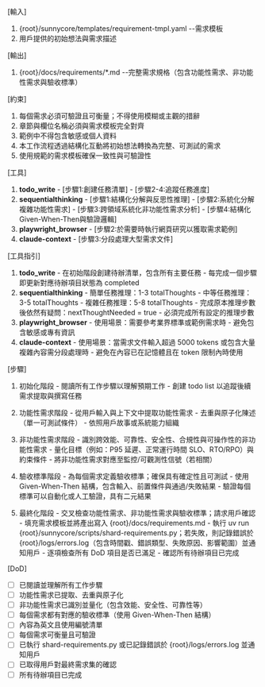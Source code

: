 [輸入]
  1. {root}/sunnycore/templates/requirement-tmpl.yaml --需求模板
  2. 用戶提供的初始想法與需求描述

[輸出]
  1. {root}/docs/requirements/*.md --完整需求規格（包含功能性需求、非功能性需求與驗收標準）

[約束]
  1. 每個需求必須可驗證且可衡量；不得使用模糊或主觀的措辭
  2. 章節與欄位名稱必須與需求模板完全對齊
  3. 範例中不得包含敏感或個人資料
  4. 本工作流程透過結構化互動將初始想法轉換為完整、可測試的需求
  5. 使用規範的需求模板確保一致性與可驗證性

[工具]
  1. **todo_write**
    - [步驟1:創建任務清單]
    - [步驟2-4:追蹤任務進度]
  2. **sequentialthinking**
    - [步驟1:結構化分解與反思性推理]
    - [步驟2:系統化分解複雜功能性需求]
    - [步驟3:跨領域系統化非功能性需求分析]
    - [步驟4:結構化Given-When-Then與驗證邏輯]
  3. **playwright_browser**
    - [步驟2:於需要時執行網頁研究以獲取需求範例]
  4. **claude-context**
    - [步驟3:分段處理大型需求文件]

[工具指引]
  1. **todo_write**
    - 在初始階段創建待辦清單，包含所有主要任務
    - 每完成一個步驟即更新對應待辦項目狀態為 completed
  2. **sequentialthinking**
    - 簡單任務推理：1-3 totalThoughts
    - 中等任務推理：3-5 totalThoughts
    - 複雜任務推理：5-8 totalThoughts
    - 完成原本推理步數後依然有疑問：nextThoughtNeeded = true
    - 必須完成所有設定的推理步數
  3. **playwright_browser**
    - 使用場景：需要參考業界標準或範例需求時
    - 避免包含敏感或專有資訊
  4. **claude-context**
    - 使用場景：當需求文件輸入超過 5000 tokens 或包含大量複雜內容需分段處理時
    - 避免在內容已在記憶體且在 token 限制內時使用

[步驟]
  1. 初始化階段
    - 閱讀所有工作步驟以理解預期工作
    - 創建 todo list 以追蹤後續需求提取與撰寫任務

  2. 功能性需求階段
    - 從用戶輸入與上下文中提取功能性需求
    - 去重與原子化陳述（單一可測試條件）
    - 依照用戶故事或系統能力組織

  3. 非功能性需求階段
    - 識別跨效能、可靠性、安全性、合規性與可操作性的非功能性需求
    - 量化目標（例如：P95 延遲、正常運行時間 SLO、RTO/RPO）與約束條件
    - 將非功能性需求對應至監控/可觀測性信號（若相關）

  4. 驗收標準階段
    - 為每個需求定義驗收標準；確保具有確定性且可測試
    - 使用 Given-When-Then 結構，包含輸入、前置條件與通過/失敗結果
    - 驗證每個標準可以自動化或人工驗證，具有二元結果

  5. 最終化階段
    - 交叉檢查功能性需求、非功能性需求與驗收標準；請求用戶確認
    - 填充需求模板並將產出寫入 {root}/docs/requirements.md
    - 執行 uv run {root}/sunnycore/scripts/shard-requirements.py；若失敗，則記錄錯誤於 {root}/logs/errors.log（包含時間戳、錯誤類型、失敗原因、影響範圍）並通知用戶
    - 逐項檢查所有 DoD 項目是否已滿足
    - 確認所有待辦項目已完成

[DoD]
  - [ ] 已閱讀並理解所有工作步驟
  - [ ] 功能性需求已提取、去重與原子化
  - [ ] 非功能性需求已識別並量化（包含效能、安全性、可靠性等）
  - [ ] 每個需求都有對應的驗收標準（使用 Given-When-Then 結構）
  - [ ] 內容為英文且使用編號清單
  - [ ] 每個需求可衡量且可驗證
  - [ ] 已執行 shard-requirements.py 或已記錄錯誤於 {root}/logs/errors.log 並通知用戶
  - [ ] 已取得用戶對最終需求集的確認
  - [ ] 所有待辦項目已完成

